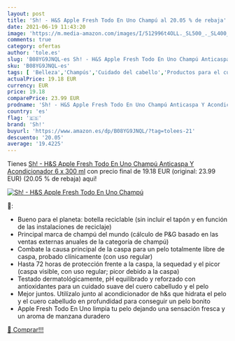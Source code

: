 ```yaml
---
layout: post
title: 'Sh! - H&S Apple Fresh Todo En Uno Champú al 20.05 % de rebaja'
date: 2021-06-19 11:43:20
image: 'https://m.media-amazon.com/images/I/512996t4OLL._SL500_._SL400_.jpg'
comments: true
category: ofertas
author: 'tole.es'
slug: 'B08YG9JNQL-es Sh! - H&S Apple Fresh Todo En Uno Champú Anticaspa Y...'
sku: 'B08YG9JNQL-es'
tags: [ 'Belleza','Champús','Cuidado del cabello','Productos para el cuidado del cabello','apple','sh!', ]
actualPrice: 19.18 EUR
currency: EUR
price: 19.18
comparePrice: 23.99 EUR
prodname: 'Sh! - H&S Apple Fresh Todo En Uno Champú Anticaspa Y Acondicionador  6 x 300 ml'
country: 'es'
flag: '🇪🇸'
brand: 'Sh!'
buyurl: 'https://www.amazon.es/dp/B08YG9JNQL/?tag=tolees-21'
descuento: '20.05'
average: '19.4225'
---
```


Tienes [Sh! - H&S Apple Fresh Todo En Uno Champú Anticaspa Y Acondicionador  6 x 300 ml](https://www.amazon.es/dp/B08YG9JNQL/?tag=tolees-21) con precio final de  19.18 EUR (original: 23.99 EUR) (20.05 %  de rebaja) aqui!

[![Sh! - H&S Apple Fresh Todo En Uno Champú](https://m.media-amazon.com/images/I/512996t4OLL._SL500_._SL400_.jpg)](https://www.amazon.es/dp/B08YG9JNQL/?tag=tolees-21)

🔎:

- Bueno para el planeta: botella reciclable (sin incluir el tapón y en función de las instalaciones de reciclaje)
- Principal marca de champú del mundo (cálculo de P&G basado en las ventas externas anuales de la categoría de champú)
- Combate la causa principal de la caspa para un pelo totalmente libre de caspa, probado clínicamente (con uso regular)
- Hasta 72 horas de protección frente a la caspa, la sequedad y el picor (caspa visible, con uso regular; picor debido a la caspa)
- Testado dermatológicamente, pH equilibrado y reforzado con antioxidantes para un cuidado suave del cuero cabelludo y el pelo
- Mejor juntos. Utilízalo junto al acondicionador de h&s que hidrata el pelo y el cuero cabelludo en profundidad para conseguir un pelo bonito
- Apple Fresh Todo En Uno limpia tu pelo dejando una sensación fresca y un aroma de manzana duradero

[🛒 Comprar!!!](https://www.amazon.es/dp/B08YG9JNQL/?tag=tolees-21)
